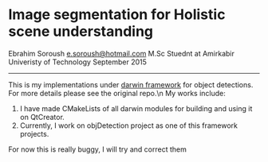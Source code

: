 # Image segmentation for Holistic scene understanding
Ebrahim Soroush
e.soroush@hotmail.com
M.Sc Stuednt at Amirkabir Univeristy of Technology
September 2015
- - -


This is my implementations under [darwin framework](http://drwn.anu.edu.au) for object detections. For more details please see the original repo.\n
My works include:
1. I have made CMakeLists of all darwin modules for building and using it on QtCreator.
2. Currently, I work on objDetection project as one of this framework projects.

For now this is really buggy, I will try and correct them


